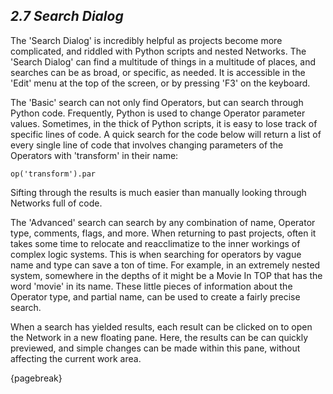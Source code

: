 ## *2.7 Search Dialog*

The 'Search Dialog' is incredibly helpful as projects become more complicated, and riddled with Python scripts and nested Networks. The 'Search Dialog' can find a multitude of things in a multitude of places, and searches can be as broad, or specific, as needed. It is accessible in the 'Edit' menu at the top of  the screen, or by pressing 'F3' on the keyboard.

The 'Basic' search can not only find Operators, but can search through Python code. Frequently, Python is used to change Operator parameter values. Sometimes, in the thick of Python scripts, it is easy to lose track of specific lines of code. A quick search for the code below will return a list of every single line of code that involves changing parameters of the Operators with 'transform' in their name:

~~~~~~~~
op('transform').par
~~~~~~~~

Sifting through the results is much easier than manually looking through Networks full of code. 

The 'Advanced' search can search by any combination of name, Operator type, comments, flags, and more. When returning to past projects, often it takes some time to relocate and reacclimatize to the inner workings of complex logic systems. This is when searching for operators by vague name and type can save a ton of time. For example, in an extremely nested system, somewhere in the depths of it might be a Movie In TOP that has the word 'movie' in its name. These little pieces of information about the Operator type, and partial name, can be used to create a fairly precise search. 

When a search has yielded results, each result can be clicked on to open the Network in a new floating pane. Here, the results can be can quickly previewed, and simple changes can be made within this pane, without affecting the current work area.

{pagebreak}